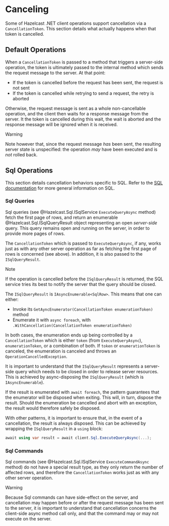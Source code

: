 # Canceling

Some of Hazelcast .NET client operations support cancellation via a `CancellationToken`. This section details what actually happens when that token is cancelled.

## Default Operations

When a `CancellationToken` is passed to a method that triggers a server-side operation, the token is ultimately passed to the internal method which sends the request message to the server. At that point:
* If the token is cancelled before the request has been sent, the request is not sent
* If the token is cancelled while retrying to send a request, the retry is aborted

Otherwise, the request message is sent as a whole non-cancellable operation, and the client then waits for a response message from the server. It the token is cancelled during this wait, the wait is aborted and the response message will be ignored when it is received. 

> [!WARNING]
>Note however that, since the request message *has* been sent, the resulting server state is unspecified: the operation *may* have been executed and is *not* rolled back.

## Sql Operations

This section details cancellation behaviors specific to SQL. Refer to the  [SQL documentation](sql.md) for more general information on SQL.

### Sql Queries

Sql queries (see @Hazelcast.Sql.ISqlService `ExecuteQueryAsync` method) fetch the first page of rows, and return an enumerable @Hazelcast.Sql.ISqlQueryResult object representing an open *server-side* query. This query remains open and running on the server, in order to provide more pages of rows.

The `CancellationToken` which is passed to `ExecuteQueryAsync`, if any, works just as with any other server operation as far as fetching the first page of rows is concerned (see above). In addition, it is also passed to the `ISqlQueryResult`.

> [!NOTE]
> If the operation is cancelled before the `ISqlQueryResult` is returned, the SQL service tries its best to notify the server that the query should be closed.

The `ISqlQueryResult` is `IAsyncEnumerable<SqlRow>`. This means that one can either:
* Invoke its `GetAyncEnumerator(CancellationToken enumerationToken)` method
* Enumerate it with `async foreach`, with  `.WithCancellation(CancellationToken enumerationToken)`

In both cases, the enumeration ends up being controlled by a `CancellationToken` which is either `token` (from `ExecuteQueryAsync`), `enumerationToken`, or a combination of both. If `token` or `enumerationToken` is canceled, the enumeration is canceled and throws an `OperationCancelledException`.

It is important to understand that the `ISqlQueryResult` represents a server-side query which needs to be closed in order to release server resources. This is achieved by async-disposing the `ISqlQueryResult` (which is `IAsyncEnumerable`).

If the result is enumerated with `await foreach`, the pattern guarantees that the enumerator will be disposed when exiting. This will, in turn, dispose the result. Should the enumeration be cancelled and abort with an exception, the result would therefore safely be disposed.

With other patterns, it is important to ensure that, in the event of a cancellation, the result is always disposed. This can be achieved by wrapping the `ISqlQueryResult` in a `using` block:

```csharp
await using var result = await client.Sql.ExecuteQueryAsync(...);
```

### Sql Commands

Sql commands (see @Hazelcast.Sql.ISqlService `ExecuteCommandAsync` method) do not have a special result type, as they only return the number of affected rows, and therefore the `CancellationToken` works just as with any other server operation.

> [!WARNING]
> Because Sql commands can have side-effect on the server, and cancellation may happen before or after the request message has been sent to the server, it is important to understand that cancellation concerns the client-side async method call only, and that the command may or may not execute on the server.
